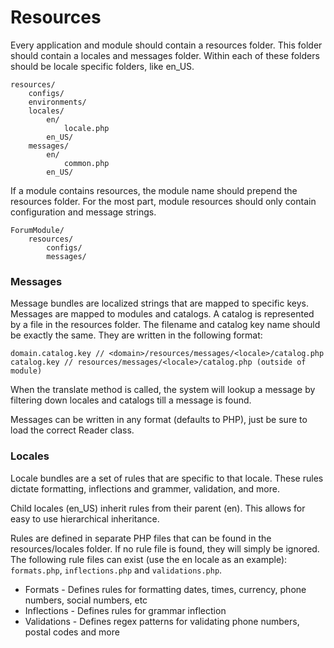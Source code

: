 # Resources #

Every application and module should contain a resources folder.
This folder should contain a locales and messages folder.
Within each of these folders should be locale specific folders, like en_US.

```
resources/
    configs/
    environments/
    locales/
        en/
            locale.php
        en_US/
    messages/
        en/
            common.php
        en_US/
```

If a module contains resources, the module name should prepend the resources folder.
For the most part, module resources should only contain configuration and message strings.

```
ForumModule/
    resources/
        configs/
        messages/
```

### Messages ###

Message bundles are localized strings that are mapped to specific keys.
Messages are mapped to modules and catalogs. A catalog is represented by a file in the resources folder.
The filename and catalog key name should be exactly the same. They are written in the following format:

```
domain.catalog.key // <domain>/resources/messages/<locale>/catalog.php
catalog.key // resources/messages/<locale>/catalog.php (outside of module)
```

When the translate method is called, the system will lookup a message by filtering down locales and catalogs till a message is found.

Messages can be written in any format (defaults to PHP), just be sure to load the correct Reader class.

### Locales ###

Locale bundles are a set of rules that are specific to that locale. These rules dictate formatting,
inflections and grammer, validation, and more.

Child locales (en_US) inherit rules from their parent (en). This allows for easy to use hierarchical inheritance.

Rules are defined in separate PHP files that can be found in the resources/locales folder. If no rule file is found, they will simply be ignored.
The following rule files can exist (use the en locale as an example): `formats.php`, `inflections.php` and `validations.php`.

* Formats - Defines rules for formatting dates, times, currency, phone numbers, social numbers, etc
* Inflections - Defines rules for grammar inflection
* Validations - Defines regex patterns for validating phone numbers, postal codes and more